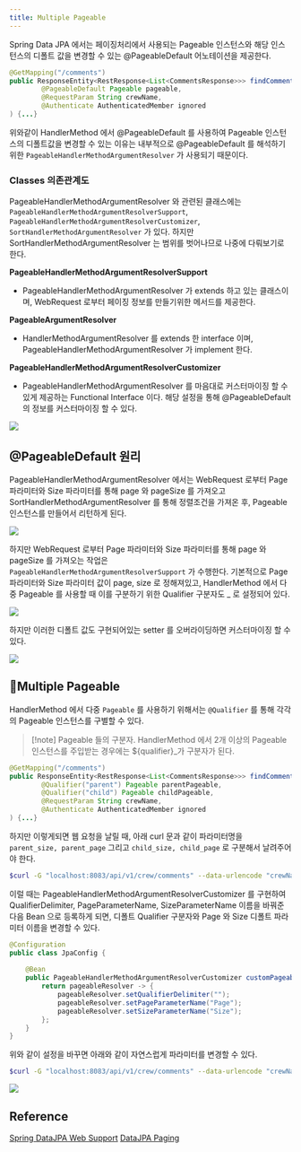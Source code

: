```yaml
---
title: Multiple Pageable
---
```


Spring Data JPA 에서는 페이징처리에서 사용되는 Pageable 인스턴스와 해당 인스턴스의 디폴트 값을 변경할 수 있는 @PageableDefault 어노테이션을 제공한다.

```java
@GetMapping("/comments")  
public ResponseEntity<RestResponse<List<CommentsResponse>>> findComments(  
        @PageableDefault Pageable pageable,
        @RequestParam String crewName,  
        @Authenticate AuthenticatedMember ignored  
) {...}
```


위와같이 HandlerMethod 에서 @PageableDefault 를 사용하여 Pageable 인스턴스의 디폴트값을 변경할 수 있는 이유는 내부적으로 @PageableDefault 를 해석하기 위한 `PageableHandlerMethodArgumentResolver` 가 사용되기 때문이다.

### Classes 의존관계도
PageableHandlerMethodArgumentResolver 와 관련된 클래스에는`PageableHandlerMethodArgumentResolverSupport`, `PageableHandlerMethodArgumentResolverCustomizer`, `SortHandlerMethodArgumentResolver` 가 있다. 하지만 SortHandlerMethodArgumentResolver 는 범위를 벗어나므로 나중에 다뤄보기로 한다.

**PageableHandlerMethodArgumentResolverSupport**

- PageableHandlerMethodArgumentResolver 가 extends 하고 있는 클래스이며, WebRequest 로부터 페이징 정보를 만들기위한 메서드를 제공한다.

**PageableArgumentResolver**

- HandlerMethodArgumentResolver 를 extends 한 interface 이며, PageableHandlerMethodArgumentResolver 가 implement 한다.

**PageableHandlerMethodArgumentResolverCustomizer**

- PageableHandlerMethodArgumentResolver 를 마음대로 커스터마이징 할 수 있게 제공하는 Functional Interface 이다. 해당 설정을 통해 @PageableDefault 의 정보를 커스터마이징 할 수 있다.

![](SpringTip/DataJPA/images/Pasted%20image%2020240628223106.png)

## @PageableDefault 원리
PageableHandlerMethodArgumentResolver 에서는 WebRequest 로부터 Page 파라미터와 Size 파라미터를 통해 page 와 pageSize 를 가져오고  SortHandlerMethodArgumentResolver 를 통해 정렬조건을 가져온 후, Pageable 인스턴스를 만들어서 리턴하게 된다.

![](SpringTip/DataJPA/images/Pasted%20image%2020240628221747.png)


하지만 WebRequest 로부터 Page 파라미터와 Size 파라미터를 통해 page 와 pageSize 를 가져오는 작업은  
`PageableHandlerMethodArgumentResolverSupport` 가 수행한다.  기본적으로 Page 파라미터와 Size 파라미터 값이 page, size 로 정해져있고, HandlerMethod 에서 다중 Pageable 를 사용할 때 이를 구분하기 위한 Qualifier 구분자도 _ 로 설정되어 있다.

![](SpringTip/DataJPA/images/Pasted%20image%2020240628235324.png)


하지만 이러한 디폴트 값도 구현되어있는 setter 를 오버라이딩하면 커스터마이징 할 수 있다.

![](SpringTip/DataJPA/images/Pasted%20image%2020240628235436.png)

## Multiple Pageable
HandlerMethod 에서 다중 `Pageable` 를 사용하기 위해서는 `@Qualifier` 를 통해 각각의 Pageable 인스턴스를 구별할 수 있다.

> [!note] Pageable 들의 구분자.
> HandlerMethod 에서 2개 이상의 Pageable 인스턴스를 주입받는 경우에는 ${qualifier}\_가 구분자가 된다. 

```java {3,4}
@GetMapping("/comments")  
public ResponseEntity<RestResponse<List<CommentsResponse>>> findComments(  
        @Qualifier("parent") Pageable parentPageable,  
        @Qualifier("child") Pageable childPageable,  
        @RequestParam String crewName,  
        @Authenticate AuthenticatedMember ignored  
) {...}
```


하지만 이렇게되면 웹 요청을 날릴 때, 아래 curl 문과 같이 파라미터명을 `parent_size, parent_page` 그리고 `child_size, child_page` 로 구분해서 날려주어야 한다.

```bash
$curl -G "localhost:8083/api/v1/crew/comments" --data-urlencode "crewName=크루 1" --data "parent_page=1&parent_size=2&child_page=2&child_size=3" -H 'Authorization: Bearer TOKEN'
```


이럴 때는 PageableHandlerMethodArgumentResolverCustomizer 를 구현하여 QualifierDelimiter, PageParameterName, SizeParameterName 이름을 바꿔준 다음 Bean 으로 등록하게 되면, 디폴트 Qualifier 구분자와 Page 와 Size 디폴트 파라미터 이름을 변경할 수 있다.

```java
@Configuration  
public class JpaConfig {  
  
    @Bean  
    public PageableHandlerMethodArgumentResolverCustomizer customPageableResolver() {  
        return pageableResolver -> {  
            pageableResolver.setQualifierDelimiter("");  
            pageableResolver.setPageParameterName("Page");  
            pageableResolver.setSizeParameterName("Size");  
        };  
    }  
}
```


위와 같이 설정을 바꾸면 아래와 같이 자연스럽게 파라미터를 변경할 수 있다.

```bash
$curl -G "localhost:8083/api/v1/crew/comments" --data-urlencode "crewName=크루 1" --data "parentPage=1&parentSize=2&childPage=2&childSize=3" -H 'Authorization: Bearer TOKEN'
```

![](SpringTip/DataJPA/images/Pasted%20image%2020240629000113.png)


## Reference
[Spring DataJPA Web Support](https://docs.spring.io/spring-data/jpa/reference/repositories/core-extensions.html#core.web.basic)
[DataJPA Paging](https://gunju-ko.github.io/spring/2018/05/01/Spring-Data-JPA-Paging.html)